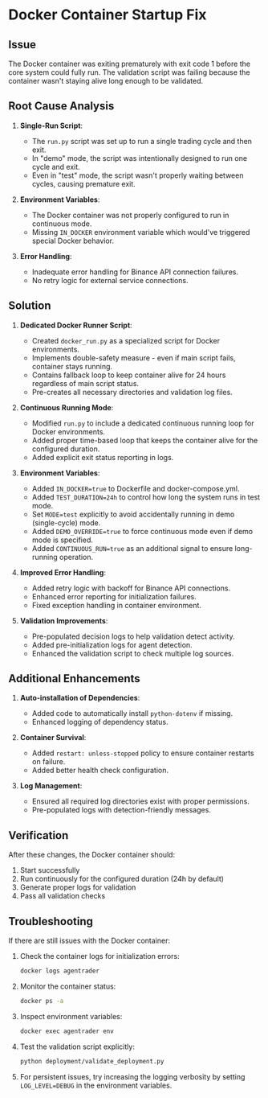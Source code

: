 # Docker Container Startup Fix

## Issue

The Docker container was exiting prematurely with exit code 1 before the core system could fully run. The validation script was failing because the container wasn't staying alive long enough to be validated.

## Root Cause Analysis

1. **Single-Run Script**:
   - The `run.py` script was set up to run a single trading cycle and then exit.
   - In "demo" mode, the script was intentionally designed to run one cycle and exit.
   - Even in "test" mode, the script wasn't properly waiting between cycles, causing premature exit.

2. **Environment Variables**:
   - The Docker container was not properly configured to run in continuous mode.
   - Missing `IN_DOCKER` environment variable which would've triggered special Docker behavior.

3. **Error Handling**:
   - Inadequate error handling for Binance API connection failures.
   - No retry logic for external service connections.

## Solution

1. **Dedicated Docker Runner Script**:
   - Created `docker_run.py` as a specialized script for Docker environments.
   - Implements double-safety measure - even if main script fails, container stays running.
   - Contains fallback loop to keep container alive for 24 hours regardless of main script status.
   - Pre-creates all necessary directories and validation log files.

2. **Continuous Running Mode**:
   - Modified `run.py` to include a dedicated continuous running loop for Docker environments.
   - Added proper time-based loop that keeps the container alive for the configured duration.
   - Added explicit exit status reporting in logs.

2. **Environment Variables**:
   - Added `IN_DOCKER=true` to Dockerfile and docker-compose.yml.
   - Added `TEST_DURATION=24h` to control how long the system runs in test mode.
   - Set `MODE=test` explicitly to avoid accidentally running in demo (single-cycle) mode.
   - Added `DEMO_OVERRIDE=true` to force continuous mode even if demo mode is specified.
   - Added `CONTINUOUS_RUN=true` as an additional signal to ensure long-running operation.

3. **Improved Error Handling**:
   - Added retry logic with backoff for Binance API connections.
   - Enhanced error reporting for initialization failures.
   - Fixed exception handling in container environment.

4. **Validation Improvements**:
   - Pre-populated decision logs to help validation detect activity.
   - Added pre-initialization logs for agent detection.
   - Enhanced the validation script to check multiple log sources.

## Additional Enhancements

1. **Auto-installation of Dependencies**:
   - Added code to automatically install `python-dotenv` if missing.
   - Enhanced logging of dependency status.

2. **Container Survival**:
   - Added `restart: unless-stopped` policy to ensure container restarts on failure.
   - Added better health check configuration.

3. **Log Management**:
   - Ensured all required log directories exist with proper permissions.
   - Pre-populated logs with detection-friendly messages.

## Verification

After these changes, the Docker container should:
1. Start successfully
2. Run continuously for the configured duration (24h by default)
3. Generate proper logs for validation
4. Pass all validation checks

## Troubleshooting

If there are still issues with the Docker container:

1. Check the container logs for initialization errors:
   ```bash
   docker logs agentrader
   ```

2. Monitor the container status:
   ```bash
   docker ps -a
   ```

3. Inspect environment variables:
   ```bash
   docker exec agentrader env
   ```

4. Test the validation script explicitly:
   ```bash
   python deployment/validate_deployment.py
   ```

5. For persistent issues, try increasing the logging verbosity by setting `LOG_LEVEL=DEBUG` in the environment variables.